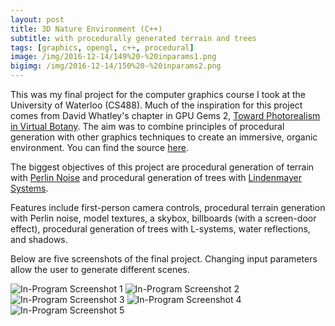 ```yaml
---
layout: post
title: 3D Nature Environment (C++)
subtitle: with procedurally generated terrain and trees
tags: [graphics, opengl, c++, procedural]
image: /img/2016-12-14/149%20-%20inparams1.png
bigimg: /img/2016-12-14/150%20-%20inparams2.png
---
```


This was my final project for the computer graphics course I took at the University of Waterloo (CS488). Much of the inspiration for this project comes from David Whatley's chapter in GPU Gems 2, [Toward Photorealism in Virtual Botany](http://http.developer.nvidia.com/GPUGems2/gpugems2_chapter01.html). The aim was to combine principles of procedural generation with other graphics techniques to create an immersive, organic environment. You can find the source [here](https://github.com/lozog/Procedural-Nature-3D).

The biggest objectives of this project are procedural generation of terrain with [Perlin Noise](http://staffwww.itn.liu.se/~stegu/simplexnoise/simplexnoise.pdf) and procedural generation of trees with [Lindenmayer Systems](http://algorithmicbotany.org/papers/abop/abop-ch1.pdf).

Features include first-person camera controls, procedural terrain generation with Perlin noise, model textures, a skybox, billboards (with a screen-door effect), procedural generation of trees with L-systems, water reflections, and shadows.

Below are five screenshots of the final project. Changing input parameters allow the user to generate different scenes.

![In-Program Screenshot 1](https://lozog.github.io/img/2016-12-14/149%20-%20inparams1.png "In-Program Screenshot 1")
![In-Program Screenshot 2](https://lozog.github.io/img/2016-12-14/150%20-%20inparams2.png "In-Program Screenshot 2")
![In-Program Screenshot 3](https://lozog.github.io/img/2016-12-14/151%20-%20inparams3.png "In-Program Screenshot 3")
![In-Program Screenshot 4](https://lozog.github.io/img/2016-12-14/152%20-%20inparams4.png "In-Program Screenshot 4")
![In-Program Screenshot 5](https://lozog.github.io/img/2016-12-14/153%20-%20inparams5.png "In-Program Screenshot 5")
